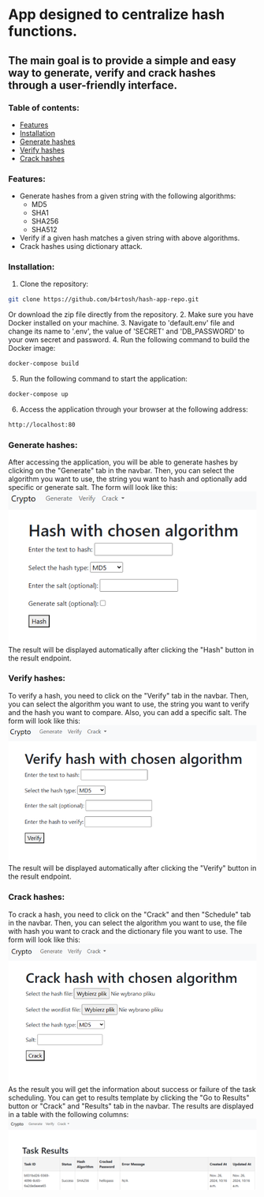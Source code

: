 # App designed to centralize hash functions.
## The main goal is to provide a simple and easy way to generate, verify and crack hashes through a user-friendly interface.

### Table of contents:
- [Features](#features)
- [Installation](#installation)
- [Generate hashes](#generate-hashes)
- [Verify hashes](#verify-hashes)
- [Crack hashes](#crack-hashes)

### Features:
- Generate hashes from a given string with the following algorithms:
  - MD5
  - SHA1
  - SHA256
  - SHA512
- Verify if a given hash matches a given string with above algorithms.
- Crack hashes using dictionary attack.

### Installation:
1. Clone the repository:
```bash
git clone https://github.com/b4rtosh/hash-app-repo.git
```
Or download the zip file directly from the repository.
2. Make sure you have Docker installed on your machine.
3. Navigate to 'default.env' file and change its name to '.env', the value of 'SECRET' and 'DB_PASSWORD' to your own secret and password.
4. Run the following command to build the Docker image:
```bash
docker-compose build
```
5. Run the following command to start the application:
```bash
docker-compose up
```
6. Access the application through your browser at the following address:
```bash
http://localhost:80
```

### Generate hashes:
After accessing the application, you will be able to generate hashes 
by clicking on the "Generate" tab in the navbar. 
Then, you can select the algorithm you want to use, the string you want to hash and optionally
add specific or generate salt.
The form will look like this:
![Generate hashes form](images/generate.png)<br>
The result will be displayed automatically after clicking the "Hash" button in the result endpoint.

### Verify hashes:
To verify a hash, you need to click on the "Verify" tab in the navbar.
Then, you can select the algorithm you want to use, the string you want to verify and the hash you want to compare. 
Also, you can add a specific salt.
The form will look like this:
![Verify hashes form](images/verify.png)<br>
The result will be displayed automatically after clicking the "Verify" button in the result endpoint.

### Crack hashes:
To crack a hash, you need to click on the "Crack" and then "Schedule" tab in the navbar.
Then, you can select the algorithm you want to use, the file with hash you want to crack and the dictionary file you want to use.
The form will look like this:
![Crack hashes form](images/crack.png)<br>
As the result you will get the information about success or failure of the task scheduling. You can
get to results template by clicking the "Go to Results" button or "Crack" and "Results" tab in the navbar.
The results are displayed in a table with the following columns:
![Crack hashes results](images/results.png)<br>

